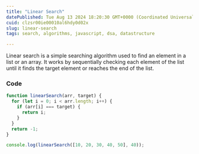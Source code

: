 ```yaml
---
title: "Linear Search"
datePublished: Tue Aug 13 2024 18:20:30 GMT+0000 (Coordinated Universal Time)
cuid: clzsr00ie00010al6hdy0d02x
slug: linear-search
tags: search, algorithms, javascript, dsa, datastructure

---
```


Linear search is a simple searching algorithm used to find an element in a list or an array. It works by sequentially checking each element of the list until it finds the target element or reaches the end of the list.

### Code

```javascript
function linearSearch(arr, target) {
  for (let i = 0; i < arr.length; i++) {
    if (arr[i] === target) {
      return i;
    }
  }
  return -1;
}

console.log(linearSearch([10, 20, 30, 40, 50], 40));
```